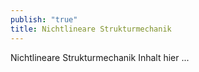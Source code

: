 ```yaml
---
publish: "true"
title: Nichtlineare Strukturmechanik
---
```


Nichtlineare Strukturmechanik Inhalt hier ...